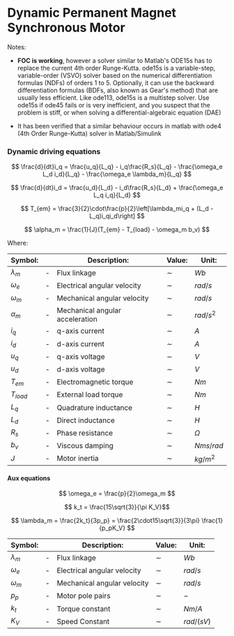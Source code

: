 # Dynamic Permanent Magnet Synchronous Motor
Notes: 
* **FOC is working**, however a solver similar to Matlab's ODE15s has to replace the current 4th order Runge-Kutta. 
ode15s is a variable-step, variable-order (VSVO) solver based on the numerical differentiation formulas (NDFs) of 
orders 1 to 5. Optionally, it can use the backward differentiation formulas (BDFs, also known as Gear's method) 
that are usually less efficient. Like ode113, ode15s is a multistep solver. Use ode15s if ode45 fails or is very 
inefficient, and you suspect that the problem is stiff, or when solving a differential-algebraic equation (DAE) 


* It has been verified that a similar behaviour occurs in matlab with ode4 (4th Order Runge-Kutta) solver in Matlab/Simulink

### Dynamic driving equations ###

$$ \frac{d}{dt}i_q = \frac{u_q}{L_q} - i_q\frac{R_s}{L_q} - \frac{\omega_e L_d i_d}{L_q} - \frac{\omega_e
\lambda_m}{L_q} $$

$$ \frac{d}{dt}i_d = \frac{u_d}{L_d} - i_d\frac{R_s}{L_d} + \frac{\omega_e L_q i_q}{L_d} $$

$$ T_{em} = \frac{3}{2}\cdot\frac{p}{2}\left[\lambda_mi_q + (L_d - L_q)i_qi_d\right] $$

$$ \alpha_m = \frac{1}{J}(T_{em} - T_{load} - \omega_m b_v) $$

Where:

| Symbol:     |     | Description:                    | Value: | Unit:     |
|-------------|-----|---------------------------------|--------|-----------|
| $\lambda_m$ | -   | Flux linkage                    | $\sim$ | $Wb$      |
| $\omega_e$  | -   | Electrical angular velocity     | $\sim$ | $rad/s$   |
| $\omega_m$  | -   | Mechanical angular velocity     | $\sim$ | $rad/s$   |
| $\alpha_m$  | -   | Mechanical angular acceleration | $\sim$ | $rad/s^2$ |
| $i_q$       | -   | q-axis current                  | $\sim$ | $A$       |
| $i_d$       | -   | d-axis current                  | $\sim$ | $A$       |
| $u_q$       | -   | q-axis voltage                  | $\sim$ | $V$       |
| $u_d$       | -   | d-axis voltage                  | $\sim$ | $V$       |
| $T_{em}$    | -   | Electromagnetic torque          | $\sim$ | $Nm$      |
| $T_{load}$  | -   | External load torque            | $\sim$ | $Nm$      |
| $L_q$       | -   | Quadrature inductance           | $\sim$ | $H$       |
| $L_d$       | -   | Direct inductance               | $\sim$ | $H$       |
| $R_s$       | -   | Phase resistance                | $\sim$ | $\Omega$  |
| $b_v$       | -   | Viscous damping                 | $\sim$ | $Nms/rad$ |
| $J$         | -   | Motor inertia                   | $\sim$ | $kg/m^2$  |

#### Aux equations ####

$$ \omega_e = \frac{p}{2}\omega_m $$

$$ k_t = \frac{15\sqrt{3}}{\pi K_V}$$

$$ \lambda_m = \frac{2k_t}{3p_p} = \frac{2\cdot15\sqrt{3}}{3\pi} \frac{1}{p_pK_V} $$

| Symbol:     |     | Description:                | Value: | Unit:      |
|-------------|-----|-----------------------------|--------|------------|
| $\lambda_m$ | -   | Flux linkage                | $\sim$ | $Wb$       |
| $\omega_e$  | -   | Electrical angular velocity | $\sim$ | $rad/s$    |
| $\omega_m$  | -   | Mechanical angular velocity | $\sim$ | $rad/s$    |
| $p_p$       | -   | Motor pole pairs            | $\sim$ | $-$        |
| $k_t$       | -   | Torque constant             | $\sim$ | $Nm/A$     |
| $K_V$       | -   | Speed Constant              | $\sim$ | $rad/(sV)$ |
